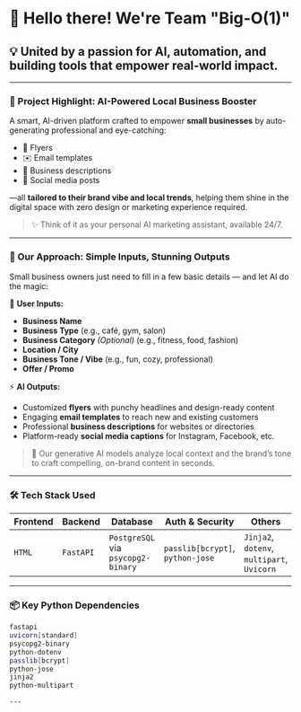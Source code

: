 # 👋 Hello there! We're Team "Big-O(1)"
## 💡 United by a passion for AI, automation, and building tools that empower real-world impact.

---

### 🚀 Project Highlight: **AI-Powered Local Business Booster**

A smart, AI-driven platform crafted to empower **small businesses** by auto-generating professional and eye-catching:

- 🧾 Flyers  
- ✉️ Email templates  
- 🧠 Business descriptions  
- 📱 Social media posts  

—all **tailored to their brand vibe and local trends**, helping them shine in the digital space with zero design or marketing experience required.

> ✨ Think of it as your personal AI marketing assistant, available 24/7.

---

### 🎯 Our Approach: Simple Inputs, Stunning Outputs

Small business owners just need to fill in a few basic details — and let AI do the magic:

📝 **User Inputs:**
- **Business Name**  
- **Business Type** (e.g., café, gym, salon)  
- **Business Category** *(Optional)* (e.g., fitness, food, fashion)  
- **Location / City**  
- **Business Tone / Vibe** (e.g., fun, cozy, professional)  
- **Offer / Promo**  

⚡ **AI Outputs:**
- Customized **flyers** with punchy headlines and design-ready content  
- Engaging **email templates** to reach new and existing customers  
- Professional **business descriptions** for websites or directories  
- Platform-ready **social media captions** for Instagram, Facebook, etc.

> 🧠 Our generative AI models analyze local context and the brand’s tone to craft compelling, on-brand content in seconds.

---

### 🛠️ Tech Stack Used

| Frontend | Backend | Database | Auth & Security | Others |
|---------|---------|----------|----------------|--------|
| `HTML` | `FastAPI` | `PostgreSQL` via `psycopg2-binary` | `passlib[bcrypt]`, `python-jose` | `Jinja2`, `dotenv`, `multipart`, `Uvicorn` |

---

### 📦 Key Python Dependencies
```bash
fastapi
uvicorn[standard]
psycopg2-binary
python-dotenv
passlib[bcrypt]
python-jose
jinja2
python-multipart

---
